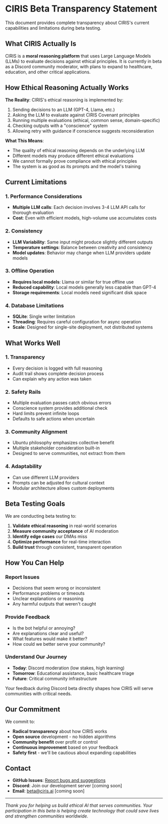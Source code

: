 # CIRIS Beta Transparency Statement

This document provides complete transparency about CIRIS's current capabilities and limitations during beta testing.

## What CIRIS Actually Is

CIRIS is a **moral reasoning platform** that uses Large Language Models (LLMs) to evaluate decisions against ethical principles. It is currently in beta as a Discord community moderator, with plans to expand to healthcare, education, and other critical applications.

## How Ethical Reasoning Actually Works

**The Reality**: CIRIS's ethical reasoning is implemented by:
1. Sending decisions to an LLM (GPT-4, Llama, etc.)
2. Asking the LLM to evaluate against CIRIS Covenant principles
3. Running multiple evaluations (ethical, common sense, domain-specific)
4. Checking outputs with a "conscience" system
5. Allowing retry with guidance if conscience suggests reconsideration

**What This Means**:
- The quality of ethical reasoning depends on the underlying LLM
- Different models may produce different ethical evaluations
- We cannot formally prove compliance with ethical principles
- The system is as good as its prompts and the model's training

## Current Limitations

### 1. Performance Considerations
- **Multiple LLM calls**: Each decision involves 3-4 LLM API calls for thorough evaluation
- **Cost**: Even with efficient models, high-volume use accumulates costs

### 2. Consistency
- **LLM Variability**: Same input might produce slightly different outputs
- **Temperature settings**: Balance between creativity and consistency
- **Model updates**: Behavior may change when LLM providers update models

### 3. Offline Operation
- **Requires local models**: Llama or similar for true offline use
- **Reduced capability**: Local models generally less capable than GPT-4
- **Storage requirements**: Local models need significant disk space

### 4. Database Limitations
- **SQLite**: Single writer limitation
- **Threading**: Requires careful configuration for async operation
- **Scale**: Designed for single-site deployment, not distributed systems

## What Works Well

### 1. Transparency
- Every decision is logged with full reasoning
- Audit trail shows complete decision process
- Can explain why any action was taken

### 2. Safety Rails
- Multiple evaluation passes catch obvious errors
- Conscience system provides additional check
- Hard limits prevent infinite loops
- Defaults to safe actions when uncertain

### 3. Community Alignment
- Ubuntu philosophy emphasizes collective benefit
- Multiple stakeholder consideration built-in
- Designed to serve communities, not extract from them

### 4. Adaptability
- Can use different LLM providers
- Prompts can be adjusted for cultural context
- Modular architecture allows custom deployments

## Beta Testing Goals

We are conducting beta testing to:

1. **Validate ethical reasoning** in real-world scenarios
2. **Measure community acceptance** of AI moderation
3. **Identify edge cases** our DMAs miss
4. **Optimize performance** for real-time interaction
5. **Build trust** through consistent, transparent operation

## How You Can Help

### Report Issues
- Decisions that seem wrong or inconsistent
- Performance problems or timeouts
- Unclear explanations or reasoning
- Any harmful outputs that weren't caught

### Provide Feedback
- Is the bot helpful or annoying?
- Are explanations clear and useful?
- What features would make it better?
- How could we better serve your community?

### Understand Our Journey
- **Today**: Discord moderation (low stakes, high learning)
- **Tomorrow**: Educational assistance, basic healthcare triage
- **Future**: Critical community infrastructure

Your feedback during Discord beta directly shapes how CIRIS will serve communities with critical needs.

## Our Commitment

We commit to:
- **Radical transparency** about how CIRIS works
- **Open source** development - no hidden algorithms
- **Community benefit** over profit or control
- **Continuous improvement** based on your feedback
- **Safety first** - we'll be cautious about expanding capabilities

## Contact

- **GitHub Issues**: [Report bugs and suggestions](https://github.com/CIRISAI/CIRISAgent/issues)
- **Discord**: Join our development server [coming soon]
- **Email**: beta@ciris.ai [coming soon]

---

*Thank you for helping us build ethical AI that serves communities. Your participation in this beta is helping create technology that could save lives and strengthen communities worldwide.*
